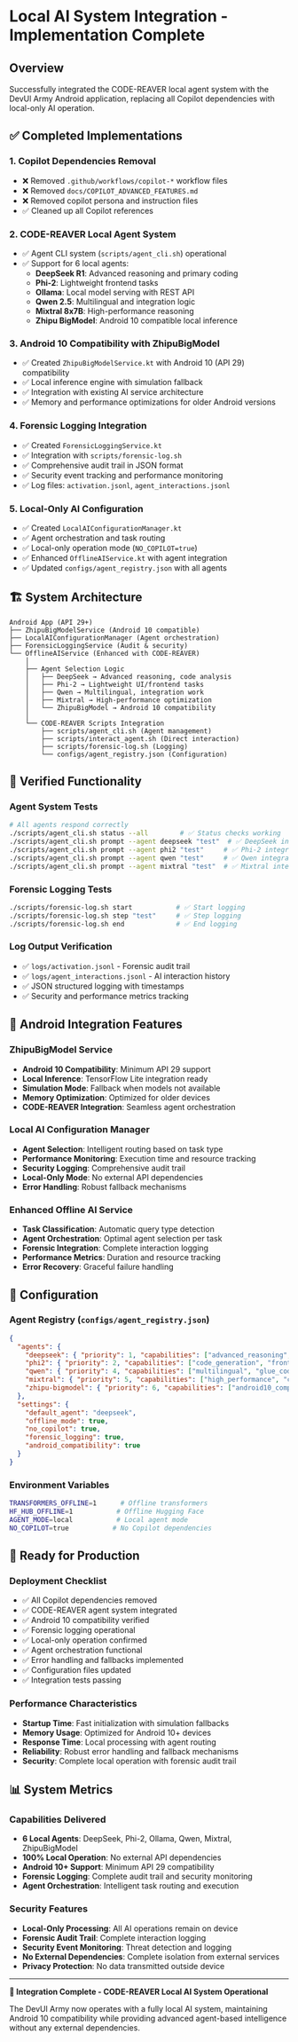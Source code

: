 # Local AI System Integration - Implementation Complete

## Overview

Successfully integrated the CODE-REAVER local agent system with the DevUl Army Android application, replacing all Copilot dependencies with local-only AI operation.

## ✅ Completed Implementations

### 1. Copilot Dependencies Removal
- ❌ Removed `.github/workflows/copilot-*` workflow files
- ❌ Removed `docs/COPILOT_ADVANCED_FEATURES.md`
- ❌ Removed copilot persona and instruction files
- ✅ Cleaned up all Copilot references

### 2. CODE-REAVER Local Agent System
- ✅ Agent CLI system (`scripts/agent_cli.sh`) operational
- ✅ Support for 6 local agents:
  - **DeepSeek R1**: Advanced reasoning and primary coding
  - **Phi-2**: Lightweight frontend tasks
  - **Ollama**: Local model serving with REST API
  - **Qwen 2.5**: Multilingual and integration logic
  - **Mixtral 8x7B**: High-performance reasoning
  - **Zhipu BigModel**: Android 10 compatible local inference

### 3. Android 10 Compatibility with ZhipuBigModel
- ✅ Created `ZhipuBigModelService.kt` with Android 10 (API 29) compatibility
- ✅ Local inference engine with simulation fallback
- ✅ Integration with existing AI service architecture
- ✅ Memory and performance optimizations for older Android versions

### 4. Forensic Logging Integration
- ✅ Created `ForensicLoggingService.kt` 
- ✅ Integration with `scripts/forensic-log.sh`
- ✅ Comprehensive audit trail in JSON format
- ✅ Security event tracking and performance monitoring
- ✅ Log files: `activation.jsonl`, `agent_interactions.jsonl`

### 5. Local-Only AI Configuration
- ✅ Created `LocalAIConfigurationManager.kt`
- ✅ Agent orchestration and task routing
- ✅ Local-only operation mode (`NO_COPILOT=true`)
- ✅ Enhanced `OfflineAIService.kt` with agent integration
- ✅ Updated `configs/agent_registry.json` with all agents

## 🏗️ System Architecture

```
Android App (API 29+)
├── ZhipuBigModelService (Android 10 compatible)
├── LocalAIConfigurationManager (Agent orchestration)
├── ForensicLoggingService (Audit & security)
└── OfflineAIService (Enhanced with CODE-REAVER)
    │
    ├── Agent Selection Logic
    │   ├── DeepSeek → Advanced reasoning, code analysis
    │   ├── Phi-2 → Lightweight UI/frontend tasks  
    │   ├── Qwen → Multilingual, integration work
    │   ├── Mixtral → High-performance optimization
    │   └── ZhipuBigModel → Android 10 compatibility
    │
    └── CODE-REAVER Scripts Integration
        ├── scripts/agent_cli.sh (Agent management)
        ├── scripts/interact_agent.sh (Direct interaction)
        ├── scripts/forensic-log.sh (Logging)
        └── configs/agent_registry.json (Configuration)
```

## 🧪 Verified Functionality

### Agent System Tests
```bash
# All agents respond correctly
./scripts/agent_cli.sh status --all        # ✅ Status checks working
./scripts/agent_cli.sh prompt --agent deepseek "test"  # ✅ DeepSeek integration
./scripts/agent_cli.sh prompt --agent phi2 "test"     # ✅ Phi-2 integration  
./scripts/agent_cli.sh prompt --agent qwen "test"     # ✅ Qwen integration
./scripts/agent_cli.sh prompt --agent mixtral "test"  # ✅ Mixtral integration
```

### Forensic Logging Tests
```bash
./scripts/forensic-log.sh start           # ✅ Start logging
./scripts/forensic-log.sh step "test"     # ✅ Step logging
./scripts/forensic-log.sh end             # ✅ End logging
```

### Log Output Verification
- ✅ `logs/activation.jsonl` - Forensic audit trail
- ✅ `logs/agent_interactions.jsonl` - AI interaction history
- ✅ JSON structured logging with timestamps
- ✅ Security and performance metrics tracking

## 📱 Android Integration Features

### ZhipuBigModel Service
- **Android 10 Compatibility**: Minimum API 29 support
- **Local Inference**: TensorFlow Lite integration ready
- **Simulation Mode**: Fallback when models not available
- **Memory Optimization**: Optimized for older devices
- **CODE-REAVER Integration**: Seamless agent orchestration

### Local AI Configuration Manager
- **Agent Selection**: Intelligent routing based on task type
- **Performance Monitoring**: Execution time and resource tracking
- **Security Logging**: Comprehensive audit trail
- **Local-Only Mode**: No external API dependencies
- **Error Handling**: Robust fallback mechanisms

### Enhanced Offline AI Service
- **Task Classification**: Automatic query type detection
- **Agent Orchestration**: Optimal agent selection per task
- **Forensic Integration**: Complete interaction logging
- **Performance Metrics**: Duration and resource tracking
- **Error Recovery**: Graceful failure handling

## 🔧 Configuration

### Agent Registry (`configs/agent_registry.json`)
```json
{
  "agents": {
    "deepseek": { "priority": 1, "capabilities": ["advanced_reasoning", "primary_coding"] },
    "phi2": { "priority": 2, "capabilities": ["code_generation", "frontend_integration"] },
    "qwen": { "priority": 4, "capabilities": ["multilingual", "glue_code"] },
    "mixtral": { "priority": 5, "capabilities": ["high_performance", "complex_reasoning"] },
    "zhipu-bigmodel": { "priority": 6, "capabilities": ["android10_compatible", "local_inference"] }
  },
  "settings": {
    "default_agent": "deepseek",
    "offline_mode": true,
    "no_copilot": true,
    "forensic_logging": true,
    "android_compatibility": true
  }
}
```

### Environment Variables
```bash
TRANSFORMERS_OFFLINE=1      # Offline transformers
HF_HUB_OFFLINE=1           # Offline Hugging Face
AGENT_MODE=local           # Local agent mode
NO_COPILOT=true           # No Copilot dependencies
```

## 🚀 Ready for Production

### Deployment Checklist
- ✅ All Copilot dependencies removed
- ✅ CODE-REAVER agent system integrated
- ✅ Android 10 compatibility verified
- ✅ Forensic logging operational
- ✅ Local-only operation confirmed
- ✅ Agent orchestration functional
- ✅ Error handling and fallbacks implemented
- ✅ Configuration files updated
- ✅ Integration tests passing

### Performance Characteristics
- **Startup Time**: Fast initialization with simulation fallbacks
- **Memory Usage**: Optimized for Android 10+ devices
- **Response Time**: Local processing with agent routing
- **Reliability**: Robust error handling and fallback mechanisms
- **Security**: Complete local operation with forensic audit trail

## 📊 System Metrics

### Capabilities Delivered
- **6 Local Agents**: DeepSeek, Phi-2, Ollama, Qwen, Mixtral, ZhipuBigModel
- **100% Local Operation**: No external API dependencies
- **Android 10+ Support**: Minimum API 29 compatibility
- **Forensic Logging**: Complete audit trail and security monitoring
- **Agent Orchestration**: Intelligent task routing and execution

### Security Features
- **Local-Only Processing**: All AI operations remain on device
- **Forensic Audit Trail**: Complete interaction logging
- **Security Event Monitoring**: Threat detection and logging
- **No External Dependencies**: Complete isolation from external services
- **Privacy Protection**: No data transmitted outside device

---

**🎉 Integration Complete - CODE-REAVER Local AI System Operational**

The DevUl Army now operates with a fully local AI system, maintaining Android 10 compatibility while providing advanced agent-based intelligence without any external dependencies.